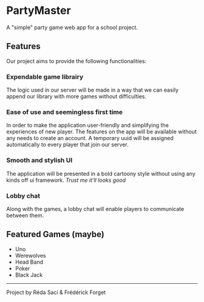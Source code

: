 # PartyMaster
A "simple" party game web app for a school project.

## Features

Our project aims to provide the following 
functionalities:

### Expendable game librairy

The logic used in our server will be made in a way
that we can easily append our library with more
games without difficulties.

### Ease of use and seemingless first time

In order to make the application user-friendly and
simplifying the experiences of new player. The 
features on the app will be available without any 
needs to create an account. A temporary uuid will 
be assigned automatically to every player that join 
our server.

### Smooth and stylish UI

The application will be presented in a bold cartoony
style without using any kinds off ui framework.
*Trust me it'll looks good*

### Lobby chat

Along with the games, a lobby chat will enable
players to communicate between them.

## Featured Games (maybe)
- Uno
- Werewolves
- Head Band
- Poker
- Black Jack

------------------------------------------------------

Project by Réda Saci & Frédérick Forget
